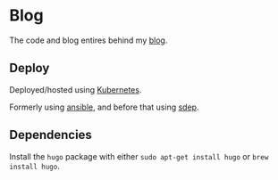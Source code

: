 # Blog

The code and blog entires behind my [blog](http://mattjmcnaughton.com).

## Deploy

Deployed/hosted using
[Kubernetes](https://github.com/mattjmcnaughton/personal-k8s/tree/master/applications/blog).

Formerly using [ansible](https://github.com/mattjmcnaughton/ansible-blog),
and before that using [sdep](https://github.com/mattjmcnaughton/sdep).

## Dependencies

Install the `hugo` package with either `sudo apt-get install hugo` or
`brew install hugo`.
